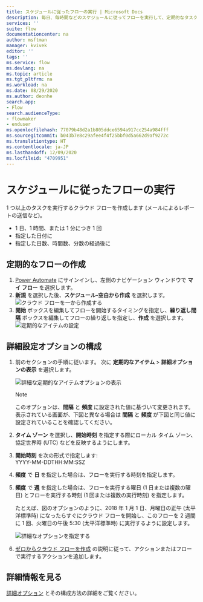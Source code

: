 ```yaml
---
title: スケジュールに従ったフローの実行 | Microsoft Docs
description: 毎日、毎時間などのスケジュールに従ってフローを実行して、定期的なタスクを自動化します。
services: ''
suite: flow
documentationcenter: na
author: msftman
manager: kvivek
editor: ''
tags: ''
ms.service: flow
ms.devlang: na
ms.topic: article
ms.tgt_pltfrm: na
ms.workload: na
ms.date: 08/29/2020
ms.author: deonhe
search.app:
- Flow
search.audienceType:
- flowmaker
- enduser
ms.openlocfilehash: 77079b48d2a1b805ddce6594a917cc254a984fff
ms.sourcegitcommit: b043b7e8c29afee4f4f25bbf0d5a662d9af9272c
ms.translationtype: HT
ms.contentlocale: ja-JP
ms.lasthandoff: 12/09/2020
ms.locfileid: "4709951"
---
```

# <a name="run-flows-on-a-schedule"></a>スケジュールに従ったフローの実行

1 つ以上のタスクを実行するクラウド フローを作成します (メールによるレポートの送信など)。

* 1 日、1 時間、または 1 分につき 1 回
* 指定した日付に
* 指定した日数、時間数、分数の経過後に

## <a name="create-a-recurring-flow"></a>定期的なフローの作成

1. [Power Automate](https://flow.microsoft.com) にサインインし、左側のナビゲーション ウィンドウで **マイ フロー** を選択します。
1. **新規** を選択した後、**スケジュール-空白から作成** を選択します。
    ![クラウド フローを一から作成する](./media/run-scheduled-tasks/create-flow.png)
1. **開始** ボックスを編集してフローを開始するタイミングを指定し、**繰り返し間隔** ボックスを編集してフローの繰り返しを指定し、**作成** を選択します。
    ![定期的なアイテムの設定](./media/run-scheduled-tasks/select-recurrence.png)

## <a name="configure-advanced-options"></a>詳細設定オプションの構成

1. 前のセクションの手順に従います。 次に **定期的なアイテム** > **詳細オプションの表示** を選択します。

    ![詳細な定期的なアイテムオプションの表示](./media/run-scheduled-tasks/select-recurrence1.png)

   > [!NOTE]
   > このオプションは、**間隔** と **頻度** に設定された値に基づいて変更されます。 表示されている画面が、下図と異なる場合は **間隔** と **頻度** が下図と同じ値に設定されていることを確認してください。
1. **タイム ゾーン** を選択し、**開始時刻** を指定する際にローカル タイム ゾーン、協定世界時 (UTC) などを反映するようにします。
1. **開始時刻** を次の形式で指定します:
   <br>YYYY-MM-DDTHH:MM:SSZ
1. **頻度** で **日** を指定した場合は、フローを実行する時刻を指定します。
1. **頻度** で **週** を指定した場合は、フローを実行する曜日 (1 日または複数の曜日) とフローを実行する時刻 (1 回または複数の実行時刻) を指定します。

    たとえば、図のオプションのように、2018 年 1 月 1 日、月曜日の正午 (太平洋標準時) になったらすぐにクラウド フローを開始し、このフローを 2 週間に 1 回、火曜日の午後 5:30 (太平洋標準時) に実行するように設定します。

    ![詳細なオプションを指定する](./media/run-scheduled-tasks/advanced-options.png)
1. [ゼロからクラウド フローを作成](get-started-logic-flow.md) の説明に従って、アクションまたはフローで実行するアクションを追加します。

## <a name="learn-more"></a>詳細情報を見る

[詳細オプション](https://docs.microsoft.com/azure/connectors/connectors-native-recurrence) とその構成方法の詳細をご覧ください。
